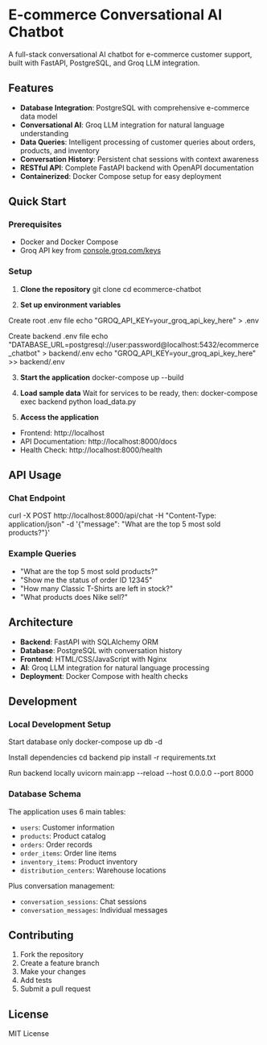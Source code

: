 # E-commerce Conversational AI Chatbot

A full-stack conversational AI chatbot for e-commerce customer support, built with FastAPI, PostgreSQL, and Groq LLM integration.

## Features

- **Database Integration**: PostgreSQL with comprehensive e-commerce data model
- **Conversational AI**: Groq LLM integration for natural language understanding
- **Data Queries**: Intelligent processing of customer queries about orders, products, and inventory
- **Conversation History**: Persistent chat sessions with context awareness
- **RESTful API**: Complete FastAPI backend with OpenAPI documentation
- **Containerized**: Docker Compose setup for easy deployment

## Quick Start

### Prerequisites
- Docker and Docker Compose
- Groq API key from [console.groq.com/keys](https://console.groq.com/keys)

### Setup

1. **Clone the repository**
git clone <your-repository-url>
cd ecommerce-chatbot

2. **Set up environment variables**

Create root .env file
echo "GROQ_API_KEY=your_groq_api_key_here" > .env

Create backend .env file
echo "DATABASE_URL=postgresql://user:password@localhost:5432/ecommerce_chatbot" > backend/.env
echo "GROQ_API_KEY=your_groq_api_key_here" >> backend/.env


3. **Start the application**
docker-compose up --build


4. **Load sample data**
Wait for services to be ready, then:
docker-compose exec backend python load_data.py


5. **Access the application**
- Frontend: http://localhost
- API Documentation: http://localhost:8000/docs
- Health Check: http://localhost:8000/health

## API Usage

### Chat Endpoint
curl -X POST http://localhost:8000/api/chat
-H "Content-Type: application/json"
-d '{"message": "What are the top 5 most sold products?"}'

### Example Queries
- "What are the top 5 most sold products?"
- "Show me the status of order ID 12345"
- "How many Classic T-Shirts are left in stock?"
- "What products does Nike sell?"

## Architecture

- **Backend**: FastAPI with SQLAlchemy ORM
- **Database**: PostgreSQL with conversation history
- **Frontend**: HTML/CSS/JavaScript with Nginx
- **AI**: Groq LLM integration for natural language processing
- **Deployment**: Docker Compose with health checks

## Development

### Local Development Setup
Start database only
docker-compose up db -d

Install dependencies
cd backend
pip install -r requirements.txt

Run backend locally
uvicorn main:app --reload --host 0.0.0.0 --port 8000

### Database Schema
The application uses 6 main tables:
- `users`: Customer information
- `products`: Product catalog
- `orders`: Order records
- `order_items`: Order line items
- `inventory_items`: Product inventory
- `distribution_centers`: Warehouse locations

Plus conversation management:
- `conversation_sessions`: Chat sessions
- `conversation_messages`: Individual messages

## Contributing

1. Fork the repository
2. Create a feature branch
3. Make your changes
4. Add tests
5. Submit a pull request

## License

MIT License